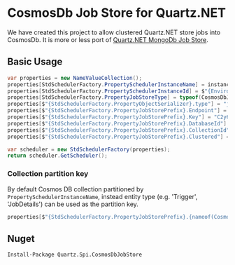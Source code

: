 CosmosDb Job Store for Quartz.NET
================================

We have created this project to allow clustered Quartz.NET store jobs into CosmosDb. It is more or less port of [Quartz.NET MongoDb Job Store](https://github.com/chrisdrobison/mongodb-quartz-net).   

## Basic Usage

```cs
var properties = new NameValueCollection();
properties[StdSchedulerFactory.PropertySchedulerInstanceName] = instanceName;
properties[StdSchedulerFactory.PropertySchedulerInstanceId] = $"{Environment.MachineName}-{Guid.NewGuid()}";
properties[StdSchedulerFactory.PropertyJobStoreType] = typeof(CosmosDbJobStore).AssemblyQualifiedName;
properties[$"{StdSchedulerFactory.PropertyObjectSerializer}.type"] = "json";
properties[$"{StdSchedulerFactory.PropertyJobStorePrefix}.Endpoint"] = "https://localhost:8081/";
properties[$"{StdSchedulerFactory.PropertyJobStorePrefix}.Key"] = "C2y6yDjf5/R+ob0N8A7Cgv30VRDJIWEHLM+4QDU5DE2nQ9nDuVTqobD4b8mGGyPMbIZnqyMsEcaGQy67XIw/Jw==";
properties[$"{StdSchedulerFactory.PropertyJobStorePrefix}.DatabaseId"] = "quartz-demo";
properties[$"{StdSchedulerFactory.PropertyJobStorePrefix}.CollectionId"] = "Quartz";
properties[$"{StdSchedulerFactory.PropertyJobStorePrefix}.Clustered"] = "true";

var scheduler = new StdSchedulerFactory(properties);
return scheduler.GetScheduler();
```
### Collection partition key
By default Cosmos DB collection partitioned by `PropertySchedulerInstanceName`, instead entity type (e.g. 'Trigger', 'JobDetails') can be used as the partition key.
```cs
properties[$"{StdSchedulerFactory.PropertyJobStorePrefix}.{nameof(CosmosDbJobStore.PartitionPerEntityType)}"] = "true";
```

## Nuget ##

```
Install-Package Quartz.Spi.CosmosDbJobStore
```